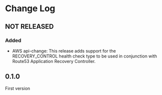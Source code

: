 # Change Log

## NOT RELEASED

### Added

- AWS api-change: This release adds support for the RECOVERY_CONTROL health check type to be used in conjunction with Route53 Application Recovery Controller.

## 0.1.0

First version
